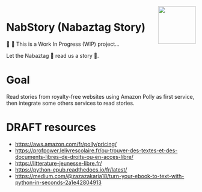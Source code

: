 <img align="right" width="100" height="100" src="https://user-images.githubusercontent.com/861701/115144683-40346180-a04e-11eb-8ddf-307588fb182c.png">

# NabStory (Nabaztag Story)

🚨 🚧 This is a Work In Progress (WIP) project...

Let the Nabaztag 🐰 read us a story 📖.

# Goal

Read stories from royalty-free websites using Amazon Polly as first service, then integrate some others services to read stories.

# DRAFT resources

- https://aws.amazon.com/fr/polly/pricing/
- https://profpower.lelivrescolaire.fr/ou-trouver-des-textes-et-des-documents-libres-de-droits-ou-en-acces-libre/
- https://litterature-jeunesse-libre.fr/
- https://python-epub.readthedocs.io/fr/latest/
- https://medium.com/@zazazakaria18/turn-your-ebook-to-text-with-python-in-seconds-2a1e42804913
